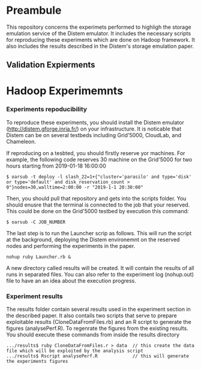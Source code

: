 # Preambule
This repository concerns the experimets performed to highligh the storage emulation service of the Distem emulator. 
It includes the necessary scripts for reproducing these experiments which are done on Hadoop framework. It also includes the results described in the Distem's storage emulation paper.

## Validation Expierments



# Hadoop Experimemnts

### Experiments repoducibility
To reproduce these experiments, you should install the Distem emulator (http://distem.gforge.inria.fr/) on your infrastructure. It is noticable that Distem can be on several testbeds including Grid'5000, CloudLab, and Chameleon. 

If reproducing on a tesbted, you should firstly reserve yor machines. For example, the following code reserves 30 machine on the Grid'5000 for two hours starting from 2019-01-18 16:00:00

```
$ oarsub -t deploy -l slash_22=1+{"cluster='parasilo' and type='disk' or type='default' and disk_reservation_count > 0"}nodes=30,walltime=2:00:00 -r "2019-1-1 20:30:00"

```

Then, you should pull that repository and gets into the scripts folder. You should enusre that the terminal is connected to the job that your reserved. This could be done on the Grid'5000 testbed by execution this command: 

```
$ oarsub -C JOB_NUMBER
```

The last step is to run the Launcher scrip as follows. This will run the script at the background, deploying the Distem environemnt on the reserved nodes and performing the experiments in the paper. 

```
nohup ruby Launcher.rb & 
```

A new directory called results will be created. It will contain the results of all runs in separated files. You can also refer to the experiment log (nohup.out) file to have an an idea about the execution progress. 





### Experiment results
The results folder contain several results used in the experiment section in the described paper. It also contails two scripts that serve to prepare exploitable results (CloneDataFromFiles.rb) and an R script to generate the figures (analysePerf.R). To regenrate the figures from the existing results. You should execute these commands from inside the results directory

```
.../results$ ruby CloneDataFromFiles.r > data  // this create the data file which will be exploited by the analysis script
.../results$ Rscript analysePerf.R             // this will generate the experiments figures
``` 








